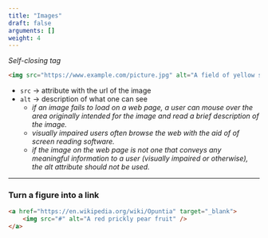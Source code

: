 ```yaml
---
title: "Images"
draft: false
arguments: []
weight: 4
---
```


_Self-closing tag_

```html
<img src="https://www.example.com/picture.jpg" alt="A field of yellow sunflowers"/>
```

-   `src` → attribute with the url of the image
-   `alt` → description of what one can see
    -   _if an image fails to load on a web page, a user can mouse over the area originally intended for the image and read a brief description of the image._
    -   _visually impaired users often browse the web with the aid of of screen reading software._
    -   _if the image on the web page is not one that conveys any meaningful information to a user (visually impaired or otherwise), the alt attribute should not be used._

* * *

### Turn a figure into a link

```html
<a href="https://en.wikipedia.org/wiki/Opuntia" target="_blank">
	<img src="#" alt="A red prickly pear fruit" />
</a>
```
